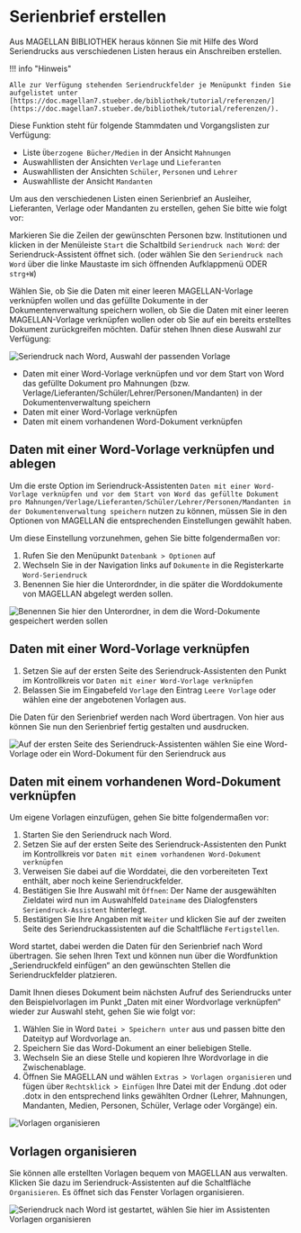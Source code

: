 # Serienbrief erstellen

Aus MAGELLAN BIBLIOTHEK heraus können Sie mit Hilfe des Word Seriendrucks aus verschiedenen Listen heraus ein Anschreiben erstellen.


!!! info "Hinweis"

    Alle zur Verfügung stehenden Seriendruckfelder je Menüpunkt finden Sie aufgelistet unter [https://doc.magellan7.stueber.de/bibliothek/tutorial/referenzen/](https://doc.magellan7.stueber.de/bibliothek/tutorial/referenzen/).

Diese Funktion steht für folgende Stammdaten und Vorgangslisten zur Verfügung:

* Liste `Überzogene Bücher/Medien` in der Ansicht `Mahnungen`
* Auswahllisten der Ansichten `Verlage` und `Lieferanten`
* Auswahllisten der Ansichten `Schüler`, `Personen` und `Lehrer`
* Auswahlliste der Ansicht `Mandanten`

Um aus den verschiedenen Listen einen Serienbrief an Ausleiher, Lieferanten, Verlage oder Mandanten zu erstellen, gehen Sie bitte wie folgt vor:

Markieren Sie die Zeilen der gewünschten Personen bzw. Institutionen  und klicken in der Menüleiste `Start` die Schaltbild `Seriendruck nach Word`: der Seriendruck-Assistent öffnet sich. (oder wählen Sie den `Seriendruck nach Word` über die linke Maustaste im sich öffnenden Aufklappmenü ODER `strg+W`)

Wählen Sie, ob Sie die Daten mit einer leeren MAGELLAN-Vorlage verknüpfen wollen und das gefüllte Dokumente in der Dokumentenverwaltung speichern wollen, ob Sie die Daten mit einer leeren MAGELLAN-Vorlage verknüpfen wollen oder ob Sie auf ein bereits erstelltes Dokument zurückgreifen möchten. Dafür stehen Ihnen diese Auswahl zur Verfügung:
   
![Seriendruck nach Word, Auswahl der passenden Vorlage](/assets/images/bibliothek/seriendruck06.png)

* Daten mit einer Word-Vorlage verknüpfen und vor dem Start von Word das gefüllte Dokument pro Mahnungen (bzw. Verlage/Lieferanten/Schüler/Lehrer/Personen/Mandanten) in der Dokumentenverwaltung speichern
* Daten mit einer Word-Vorlage verknüpfen
* Daten mit einem vorhandenen Word-Dokument verknüpfen

## Daten mit einer Word-Vorlage verknüpfen und ablegen

Um die erste Option im Seriendruck-Assistenten `Daten mit einer Word-Vorlage verknüpfen und vor dem Start von Word das gefüllte Dokument pro Mahnungen/Verlage/Lieferanten/Schüler/Lehrer/Personen/Mandanten in der Dokumentenverwaltung speichern` nutzen zu können, müssen Sie in den Optionen von MAGELLAN die entsprechenden Einstellungen gewählt haben. 

Um diese Einstellung vorzunehmen, gehen Sie bitte folgendermaßen vor:

1. Rufen Sie den Menüpunkt `Datenbank > Optionen` auf
2. Wechseln Sie in der Navigation links auf `Dokumente` in die Registerkarte `Word-Seriendruck`
3. Benennen Sie hier die Unterordnder, in die später die Worddokumente von MAGELLAN abgelegt werden sollen.

![Benennen Sie hier den Unterordner, in dem die Word-Dokumente gespeichert werden sollen](/assets/images/bibliothek/seriendruck02.png)

## Daten mit einer Word-Vorlage verknüpfen

1. Setzen Sie auf der ersten Seite des Seriendruck-Assistenten den Punkt im Kontrollkreis vor `Daten mit einer Word-Vorlage verknüpfen`
2. Belassen Sie im Eingabefeld `Vorlage` den Eintrag `Leere Vorlage` oder wählen eine der angebotenen Vorlagen aus.

Die Daten für den Serienbrief werden nach Word übertragen. Von hier aus können Sie nun den Serienbrief fertig gestalten und ausdrucken.

![Auf der ersten Seite des Seriendruck-Assistenten wählen Sie eine Word-Vorlage oder ein Word-Dokument für den Seriendruck aus](/assets/images/bibliothek/seriendruck01.png)

## Daten mit einem vorhandenen Word-Dokument verknüpfen

Um eigene Vorlagen einzufügen, gehen Sie bitte folgendermaßen vor:

1. Starten Sie den Seriendruck nach Word. 
2. Setzen Sie auf der ersten Seite des Seriendruck-Assistenten den Punkt im Kontrollkreis vor `Daten mit einem vorhandenen Word-Dokument verknüpfen`
3. Verweisen Sie dabei auf die Worddatei, die den vorbereiteten Text enthält, aber noch keine Seriendruckfelder.
4. Bestätigen Sie Ihre Auswahl mit `Öffnen`: Der Name der ausgewählten Zieldatei wird nun im Auswahlfeld `Dateiname` des Dialogfensters `Seriendruck-Assistent` hinterlegt.
8. Bestätigen Sie Ihre Angaben mit `Weiter` und klicken Sie auf der zweiten Seite des Seriendruckassistenten auf die Schaltfläche `Fertigstellen`.

Word startet, dabei werden die Daten für den Serienbrief nach Word übertragen. Sie sehen Ihren Text und können nun über die Wordfunktion „Seriendruckfeld einfügen“ an den gewünschten Stellen die Seriendruckfelder platzieren.

Damit Ihnen dieses Dokument beim nächsten Aufruf des Seriendrucks unter den Beispielvorlagen im Punkt „Daten mit einer Wordvorlage verknüpfen“ wieder zur Auswahl steht, gehen Sie wie folgt vor:

1. Wählen Sie in Word `Datei > Speichern unter` aus und passen bitte den Dateityp auf Wordvorlage an. 
2. Speichern Sie das Word-Dokument an einer beliebigen Stelle.
3. Wechseln Sie an diese Stelle und kopieren Ihre Wordvorlage in die Zwischenablage.
4. Öffnen Sie MAGELLAN und wählen `Extras > Vorlagen organisieren` und fügen über `Rechtsklick > Einfügen` Ihre Datei mit der Endung .dot oder .dotx in den entsprechend links gewählten Ordner (Lehrer, Mahnungen, Mandanten, Medien, Personen, Schüler, Verlage oder Vorgänge) ein.

![Vorlagen organisieren](/assets/images/bibliothek/seriendruck04.png)

## Vorlagen organisieren

Sie können alle erstellten Vorlagen bequem von MAGELLAN aus verwalten. Klicken Sie dazu im Seriendruck-Assistenten auf die Schaltfläche `Organisieren`. Es öffnet sich das Fenster Vorlagen organisieren.

![Seriendruck nach Word ist gestartet, wählen Sie hier im Assistenten `Vorlagen organisieren`](/assets/images/bibliothek/seriendruck05.png)

